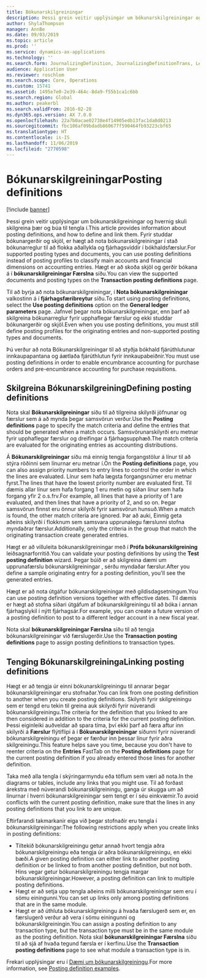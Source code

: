 ```yaml
---
title: Bókunarskilgreiningar
description: Þessi grein veitir upplýsingar um bókunarskilgreiningar og hvernig skuli skilgreina þær og búa til tengla í. Fyrir studdar bókunargerðir og skjöl, er hægt að nota bókunarskilgreiningar í stað bókunarreglur til að flokka aðallykla og fjárhagsvíddir í bókhaldsfærslur.
author: ShylaThompson
manager: AnnBe
ms.date: 09/03/2019
ms.topic: article
ms.prod: ''
ms.service: dynamics-ax-applications
ms.technology: ''
ms.search.form: JournalizingDefinition, JournalizingDefinitionTrans, LedgerParameters
audience: Application User
ms.reviewer: roschlom
ms.search.scope: Core, Operations
ms.custom: 15741
ms.assetid: 1495e7e0-2e39-464c-8da9-f55b1ca1c6bb
ms.search.region: Global
ms.author: peakerbl
ms.search.validFrom: 2016-02-28
ms.dyn365.ops.version: AX 7.0.0
ms.openlocfilehash: 22a7b0acae02738e4f14905edb13fac1da0d0213
ms.sourcegitcommit: fbc106af09bdadb860677f590464fb93223cbf65
ms.translationtype: HT
ms.contentlocale: is-IS
ms.lasthandoff: 11/06/2019
ms.locfileid: "2770598"
---
```

# <a name="posting-definitions"></a><span data-ttu-id="8b02c-104">Bókunarskilgreiningar</span><span class="sxs-lookup"><span data-stu-id="8b02c-104">Posting definitions</span></span>

[!include [banner](../includes/banner.md)]

<span data-ttu-id="8b02c-105">Þessi grein veitir upplýsingar um bókunarskilgreiningar og hvernig skuli skilgreina þær og búa til tengla í.</span><span class="sxs-lookup"><span data-stu-id="8b02c-105">This article provides information about posting definitions, and how to define and link them.</span></span>
<span data-ttu-id="8b02c-106">Fyrir studdar bókunargerðir og skjöl, er hægt að nota bókunarskilgreiningar í stað bókunarreglur til að flokka aðallykla og fjárhagsvíddir í bókhaldsfærslur.</span><span class="sxs-lookup"><span data-stu-id="8b02c-106">For supported posting types and documents, you can use posting definitions instead of posting profiles to classify main accounts and financial dimensions on accounting entries.</span></span> <span data-ttu-id="8b02c-107">Hægt er að skoða skjöl og gerðir bókana á í **bókunarskilgreiningar Færslna** síðu.</span><span class="sxs-lookup"><span data-stu-id="8b02c-107">You can view the supported documents and posting types on the **Transaction posting definitions** page.</span></span> 

<span data-ttu-id="8b02c-108">Til að byrja að nota bókunarskilgreiningar, í **Nota bókunarskilgreiningar** valkostinn á í **fjárhagsfæribreytur** síðu.</span><span class="sxs-lookup"><span data-stu-id="8b02c-108">To start using posting definitions, select the **Use posting definitions** option on the **General ledger parameters** page.</span></span> <span data-ttu-id="8b02c-109">Jafnvel þegar nota bókunarskilgreiningar, enn þarf að skilgreina bókunarreglur fyrir upphaflegar færslur og ekki studdar bókunargerðir og skjöl.</span><span class="sxs-lookup"><span data-stu-id="8b02c-109">Even when you use posting definitions, you must still define posting profiles for the originating entries and non-supported posting types and documents.</span></span> 

<span data-ttu-id="8b02c-110">Þú verður að nota Bókunarskilgreiningar til að styðja bókhald fjárúthlutunar innkaupapantana og áætlaða fjárúthlutun fyrir innkaupabeiðnir.</span><span class="sxs-lookup"><span data-stu-id="8b02c-110">You must use posting definitions in order to enable encumbrance accounting for purchase orders and pre-encumbrance accounting for purchase requisitions.</span></span>

## <a name="defining-posting-definitions"></a><span data-ttu-id="8b02c-111">Skilgreina Bókunarskilgreining</span><span class="sxs-lookup"><span data-stu-id="8b02c-111">Defining posting definitions</span></span>
<span data-ttu-id="8b02c-112">Nota skal **Bókunarskilgreiningar** síðu til að tilgreina skilyrði jöfnunar og færslur sem á að mynda þegar samsvörun verður.</span><span class="sxs-lookup"><span data-stu-id="8b02c-112">Use the **Posting definitions** page to specify the match criteria and define the entries that should be generated when a match occurs.</span></span> <span data-ttu-id="8b02c-113">Samsvörunarskilyrði eru metnar fyrir upphaflegar færslur og dreifingar á fjárhagsupphæð.</span><span class="sxs-lookup"><span data-stu-id="8b02c-113">The match criteria are evaluated for the originating entries as accounting distributions.</span></span> 

<span data-ttu-id="8b02c-114">Á **Bókunarskilgreiningar** síðu má einnig tengja forgangstölur á línur til að stýra röðinni sem línurnar eru metnar í.</span><span class="sxs-lookup"><span data-stu-id="8b02c-114">On the **Posting definitions** page, you can also assign priority numbers to entry lines to control the order in which the lines are evaluated.</span></span> <span data-ttu-id="8b02c-115">Línur sem hafa lægsta forgangsnúmer eru metnar fyrst.</span><span class="sxs-lookup"><span data-stu-id="8b02c-115">The lines that have the lowest priority number are evaluated first.</span></span> <span data-ttu-id="8b02c-116">Til dæmis allar línur sem hafa forgang 1 eru metin og síðan línur sem hafa forgang yfir 2 o.s.frv.</span><span class="sxs-lookup"><span data-stu-id="8b02c-116">For example, all lines that have a priority of 1 are evaluated, and then lines that have a priority of 2, and so on.</span></span> <span data-ttu-id="8b02c-117">Þegar samsvörun finnst eru önnur skilyrði fyrir samsvörun hunsuð.</span><span class="sxs-lookup"><span data-stu-id="8b02c-117">When a match is found, the other match criteria are ignored.</span></span> <span data-ttu-id="8b02c-118">Þar að auki, Einnig geta aðeins skilyrði í flokknum sem samsvara upprunalegu færslunni stofna myndaðrar færslur.</span><span class="sxs-lookup"><span data-stu-id="8b02c-118">Additionally, only the criteria in the group that match the originating transaction create generated entries.</span></span> 

<span data-ttu-id="8b02c-119">Hægt er að villuleita bókunarskilgreiningar með í **Prófa bókunarskilgreining** leiðsagnarforritið.</span><span class="sxs-lookup"><span data-stu-id="8b02c-119">You can validate your posting definitions by using the **Test posting definition** wizard.</span></span> <span data-ttu-id="8b02c-120">Þegar búið er að skilgreina dæmi um upprunafærslu bókunarskilgreiningar , sérðu myndaðar færslur.</span><span class="sxs-lookup"><span data-stu-id="8b02c-120">After you define a sample originating entry for a posting definition, you'll see the generated entries.</span></span> 

<span data-ttu-id="8b02c-121">Hægt er að nota útgáfur bókunarskilgreiningar með gildisdagsetningum.</span><span class="sxs-lookup"><span data-stu-id="8b02c-121">You can use posting definition versions together with effective dates.</span></span> <span data-ttu-id="8b02c-122">Til dæmis er hægt að stofna síðari útgáfum af bókunarskilgreiningu til að bóka í annan fjárhagslykil í nýtt fjárhagsár.</span><span class="sxs-lookup"><span data-stu-id="8b02c-122">For example, you can create a future version of a posting definition to post to a different ledger account in a new fiscal year.</span></span> 

<span data-ttu-id="8b02c-123">Nota skal **bókunarskilgreiningar Færslna** síðu til að tengja bókunarskilgreiningar við færslugerðir.</span><span class="sxs-lookup"><span data-stu-id="8b02c-123">Use the **Transaction posting definitions** page to assign posting definitions to transaction types.</span></span>

## <a name="linking-posting-definitions"></a><span data-ttu-id="8b02c-124">Tenging Bókunarskilgreininga</span><span class="sxs-lookup"><span data-stu-id="8b02c-124">Linking posting definitions</span></span>
<span data-ttu-id="8b02c-125">Hægt er að tengja úr einni bókunarskilgreiningu til annarar þegar bókunarskilgreiningar eru stofnaðar.</span><span class="sxs-lookup"><span data-stu-id="8b02c-125">You can link from one posting definition to another when you create posting definitions.</span></span> <span data-ttu-id="8b02c-126">Skilyrði fyrir skilgreiningu sem er tengd eru tekin til greina auk skilyrði fyrir núverandi bókunarskilgreiningu.</span><span class="sxs-lookup"><span data-stu-id="8b02c-126">The criteria for the definition that you linked to are then considered in addition to the criteria for the current posting definition.</span></span> <span data-ttu-id="8b02c-127">Þessi eiginleiki auðveldar að spara tíma, því ekki þarf að færa aftur inn skilyrði á **Færslur** flýtiflipi á í **Bókunarskilgreiningar** síðunni fyrir núverandi bókunarskilgreiningu ef þegar er færður inn þessar línur fyrir aðra skilgreiningu.</span><span class="sxs-lookup"><span data-stu-id="8b02c-127">This feature helps save you time, because you don't have to reenter criteria on the **Entries** FastTab on the **Posting definitions** page for the current posting definition if you already entered those lines for another definition.</span></span> 

<span data-ttu-id="8b02c-128">Taka með alla tengla í skýringarmyndu eða töflum sem væri að nota.</span><span class="sxs-lookup"><span data-stu-id="8b02c-128">In the diagrams or tables, include any links that you might use.</span></span> <span data-ttu-id="8b02c-129">Til að forðast árekstra með núverandi bókunarskilgreiningu, ganga úr skugga um að línurnar í hverri bókunarskilgreiningar sem tengt er í séu einkvæmir.</span><span class="sxs-lookup"><span data-stu-id="8b02c-129">To avoid conflicts with the current posting definition, make sure that the lines in any posting definitions that you link to are unique.</span></span> 

<span data-ttu-id="8b02c-130">Eftirfarandi takmarkanir eiga við þegar stofnaðir eru tengla í bókunarskilgreiningar:</span><span class="sxs-lookup"><span data-stu-id="8b02c-130">The following restrictions apply when you create links in posting definitions:</span></span>

-   <span data-ttu-id="8b02c-131">Tiltekið bókunarskilgreiningu getur annað hvort tengja aðra bókunarskilgreiningu eða tengja úr aðra bókunarskilgreiningu, en ekki bæði.</span><span class="sxs-lookup"><span data-stu-id="8b02c-131">A given posting definition can either link to another posting definition or be linked to from another posting definition, but not both.</span></span> <span data-ttu-id="8b02c-132">Hins vegar getur bókunarskilgreiningu tengja margar bókunarskilgreiningar.</span><span class="sxs-lookup"><span data-stu-id="8b02c-132">However, a posting definition can link to multiple posting definitions.</span></span>
-   <span data-ttu-id="8b02c-133">Hægt er að setja upp tengla aðeins milli bókunarskilgreiningar sem eru í sömu einingunni.</span><span class="sxs-lookup"><span data-stu-id="8b02c-133">You can set up links only among posting definitions that are in the same module.</span></span>
-   <span data-ttu-id="8b02c-134">Hægt er að úthluta bókunarskilgreiningu á hvaða færslugerð sem er, en færslugerð verður að vera í sömu einingunni og bókunarskilgreiningin.</span><span class="sxs-lookup"><span data-stu-id="8b02c-134">You can assign a posting definition to any transaction type, but the transaction type must be in the same module as the posting definition.</span></span> <span data-ttu-id="8b02c-135">Nota skal **bókunarskilgreiningar Færslna** síðu til að sjá af hvaða tegund færsla er í kerfinu.</span><span class="sxs-lookup"><span data-stu-id="8b02c-135">Use the **Transaction posting definitions** page to see what module a transaction type is in.</span></span>


<span data-ttu-id="8b02c-136">Frekari upplýsingar eru í [Dæmi um bókunarskilgreiningu](example-posting-definitions.md).</span><span class="sxs-lookup"><span data-stu-id="8b02c-136">For more information, see [Posting definition examples](example-posting-definitions.md).</span></span> 


